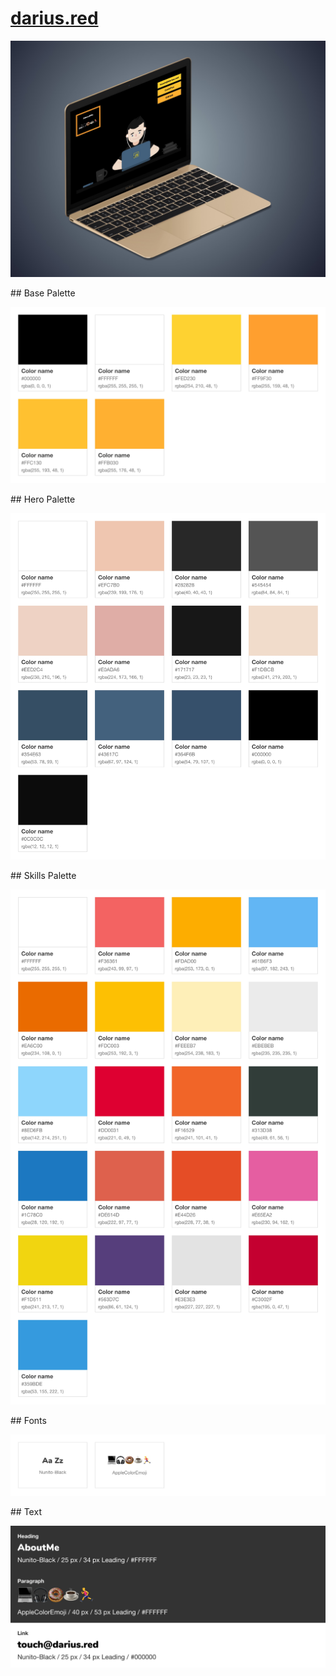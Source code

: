 # <a href="http://darius.red">darius.red</a>

<p align="center">
<img src="https://github.com/dariuszsobkowicz/darius.red/blob/master/styleguide/macbook.jpg" alt="MackBook">
</p>
## Base Palette
<p align="center">
<img src="https://github.com/dariuszsobkowicz/darius.red/blob/master/styleguide/base.jpg" alt="Base Colors">
</p>
## Hero Palette
<p align="center">
<img src="https://github.com/dariuszsobkowicz/darius.red/blob/master/styleguide/hero.jpg" alt="Hero Colors">
</p>
## Skills Palette
<p align="center">
<img src="https://github.com/dariuszsobkowicz/darius.red/blob/master/styleguide/skills.jpg" alt="Skills Colors">
</p>
## Fonts
<p align="center">
<img src="https://github.com/dariuszsobkowicz/darius.red/blob/master/styleguide/fonts.jpg" alt="Fonts">
</p>
## Text
<p align="center">
<img src="https://github.com/dariuszsobkowicz/darius.red/blob/master/styleguide/text.jpg" alt="Text">
</p>